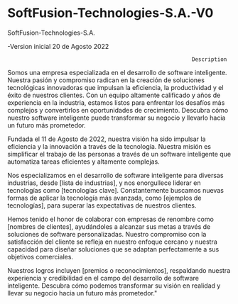 # SoftFusion-Technologies-S.A.-V0
SoftFusion-Technologies-S.A.

-Version inicial 20 de Agosto 2022


                                                              Description

Somos una empresa especializada en el desarrollo de software inteligente.
Nuestra pasión y compromiso radican en la creación de soluciones tecnológicas
innovadoras que impulsan la eficiencia, la productividad y el éxito de nuestros clientes.
Con un equipo altamente calificado y años de experiencia en la industria,
estamos listos para enfrentar los desafíos más complejos y convertirlos en oportunidades de crecimiento. 
Descubra cómo nuestro software inteligente puede transformar su negocio y llevarlo hacia un futuro más prometedor. 

 Fundada el 11 de Agosto de 2022, nuestra visión ha sido impulsar la eficiencia y la innovación a través de la tecnología. 
 Nuestra misión es simplificar el trabajo de las personas a través de un software inteligente que automatiza tareas eficientes y altamente complejas.

Nos especializamos en el desarrollo de software inteligente para diversas industrias, 
desde [lista de industrias], y nos enorgullece liderar en tecnologías como [tecnologías clave].
Constantemente buscamos nuevas formas de aplicar la tecnología más avanzada,
como [ejemplos de tecnologías], para superar las expectativas de nuestros clientes.

Hemos tenido el honor de colaborar con empresas de renombre como [nombres de clientes], ayudándoles a alcanzar sus metas a través de soluciones de software personalizadas. Nuestro compromiso con la satisfacción del cliente se refleja en nuestro enfoque cercano y nuestra capacidad para diseñar soluciones que se adaptan perfectamente a sus objetivos comerciales.

Nuestros logros incluyen [premios o reconocimientos], respaldando nuestra experiencia y credibilidad en el campo del desarrollo de software inteligente. Descubra cómo podemos transformar su visión en realidad y llevar su negocio hacia un futuro más prometedor."
